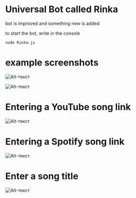 # Universal Bot called Rinka

bot is improved and something new is added

to start the bot, write in the console
```
node Rinka.js 
```

# example screenshots

![Alt-текст](https://i.ibb.co/SxhSdpG/image.png)

![Alt-текст](https://i.ibb.co/9bVqvNL/Screenshot-2.png)

# Entering a YouTube song link
![Alt-текст](https://i.ibb.co/zSpWnTz/Screenshot-3.png)

# Entering a Spotify song link
![Alt-текст](https://i.ibb.co/X2jHZ3W/Screenshot-4.png)

# Enter a song title
![Alt-текст](https://i.ibb.co/9pNFMVN/Screenshot-5.png)
